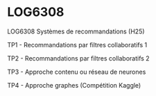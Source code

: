 # LOG6308
LOG6308 Systèmes de recommandations (H25)

TP1 - Recommandations par filtres collaboratifs 1 

TP2 - Recommandations par filtres collaboratifs 2

TP3 - Approche contenu ou réseau de neurones

TP4 - Approche graphes (Compétition Kaggle)

